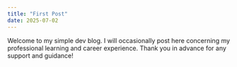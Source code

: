 ```yaml
---
title: "First Post"
date: 2025-07-02
---
```


Welcome to my simple dev blog. I will occasionally post here concerning my professional learning and career experience.
Thank you in advance for any support and guidance!
